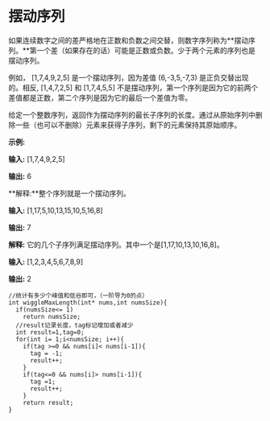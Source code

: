 # 摆动序列



如果连续数字之间的差严格地在正数和负数之间交替，则数字序列称为**摆动序列。**第一个差（如果存在的话）可能是正数或负数。少于两个元素的序列也是摆动序列。

例如， [1,7,4,9,2,5] 是一个摆动序列，因为差值 (6,-3,5,-7,3) 是正负交替出现的。相反, [1,4,7,2,5] 和 [1,7,4,5,5] 不是摆动序列，第一个序列是因为它的前两个差值都是正数，第二个序列是因为它的最后一个差值为零。

给定一个整数序列，返回作为摆动序列的最长子序列的长度。通过从原始序列中删除一些（也可以不删除）元素来获得子序列，剩下的元素保持其原始顺序。

**示例:**

**输入:** [1,7,4,9,2,5]

**输出:** 6

**解释:**整个序列就是一个摆动序列。

**输入:** [1,17,5,10,13,15,10,5,16,8]

**输出:** 7

**解释:** 它的几个子序列满足摆动序列。其中一个是[1,17,10,13,10,16,8]。

**输入:** [1,2,3,4,5,6,7,8,9]

**输出:** 2

```C语言
//统计有多少个峰值和低谷即可，（一阶导为0的点）
int wiggleMaxLength(int* nums,int numsSize){
  if(numsSize<= 1)
    return numsSize;
  //result记录长度，tag标记增加或者减少
  int result=1,tag=0;
  for(int i= 1;i<numsSize; i++){
    if(tag >=0 && nums[i]< nums[i-1]){
      tag = -1;
      result++;
    }
    if(tag<=0 && nums[i]> nums[i-1]){
      tag =1;
      result++;
    }
    return result;
}
```

